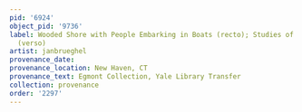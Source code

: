 ```yaml
---
pid: '6924'
object_pid: '9736'
label: Wooded Shore with People Embarking in Boats (recto); Studies of People in Boats
  (verso)
artist: janbrueghel
provenance_date:
provenance_location: New Haven, CT
provenance_text: Egmont Collection, Yale Library Transfer
collection: provenance
order: '2297'
---
```

